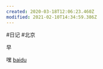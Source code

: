 ```yaml
---
created: 2020-03-18T12:06:23.460Z
modified: 2021-02-10T14:34:59.386Z
---
```

#日记 #北京
<!-- @timer "date":"Wed Feb 26 2020 09:30:49 GMT+0800 (CST)" -->
早
<!-- @timer "date":"Wed Feb 26 2020 18:50:51 GMT+0800 (CST)","duration":"about 9 hours" -->
嘿 [baidu](https://baidu.com)
